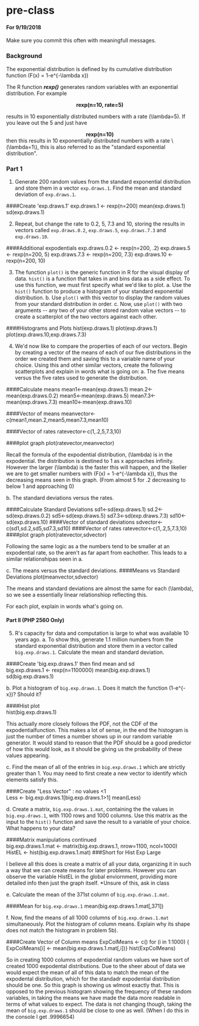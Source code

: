 # pre-class
#### For 9/19/2018


Make sure you commit this often with meaningfull messages. 

### Background

The exponential distribution is defined by its cumulative distribution function
\(F(x) = 1-e^{-\lambda x}\)

The R function ***rexp()*** generates random variables with an exponential distribution. For example 
<center><strong>rexp(n=10, rate=5)</strong> </center>

results in 10 exponentially distributed numbers with a rate \(\lambda=5\). If you leave out the 5 and just have
<center><strong>rexp(n=10) </strong></center>
then this results in 10 exponentially distributed numbers with a rate \(\lambda=1\), this is also referred to as the "standard exponential distribution". 

### Part 1


1. Generate 200 random values from the standard exponential distribution and store them in a vector `exp.draws.1`.  Find the mean and standard deviation of `exp.draws.1`.

####Create 'exp.draws.1'
    exp.draws.1 <- rexp(n=200) 
    mean(exp.draws.1) 
    sd(exp.draws.1)
  

2. Repeat, but change the rate to 0.2, 5, 7.3 and 10, storing the results in vectors called  `exp.draws.0.2`,  `exp.draws.5`,  `exp.draws.7.3` and  `exp.draws.10`. 

####Additional expodentials
    exp.draws.0.2 <- rexp(n=200, .2) 
    exp.draws.5 <- rexp(n=200, 5) 
    exp.draws.7.3 <- rexp(n=200, 7.3)
    exp.draws.10 <- rexp(n=200, 10) 


3. The function `plot()` is the generic function in R for the visual display of data. `hist()` is a function that takes in and bins data as a side effect. To use this function, we must first specify what we'd like to plot.
    a. Use the `hist()` function to produce a histogram of your standard exponential distribution. 
    b. Use `plot()` with this vector to display the random values from your standard distribution in order.
    c. Now, use `plot()` with two arguments -- any two of your other stored random value vectors -- to create a scatterplot of the two vectors against each other.
    
####Histograms and Plots
    hist(exp.draws.1)
    plot(exp.draws.1)
    plot(exp.draws.10,exp.draws.7.3)

4. We'd now like to compare the properties of each of our vectors. Begin by creating a vector of the means of each of our five distributions in the order we created them and saving this to a variable name of your choice. Using this and other similar vectors, create the following scatterplots and explain in words what is going on:
    a. The five means versus the five rates used to generate the distribution.
    
####Calculate means
    mean1<-mean(exp.draws.1)
    mean.2<-mean(exp.draws.0.2)
    mean5<-mean(exp.draws.5)
    mean7.3<-mean(exp.draws.7.3)
    mean10<-mean(exp.draws.10)
    
    
####Vector of means 
    meanvector<-c(mean1,mean.2,mean5,mean7.3,mean10)
    
####Vector of rates 
    ratevector<-c(1,.2,5,7.3,10)
    
####plot graph 
    plot(ratevector,meanvector)
    
Recall the formula of the expodential distribution, \(\lambda\) is in the expodential.  the distribution is destined to 1 as x approaches infinity.  However the larger \(\lambda\) is the faster this will happen, and the likelier we are to get smaller numbers with (F(x) = 1-e^{-\lambda x}\), thus the decreasing means seen in this graph. (From almost 5 for .2 decreasing to below 1 and approaching 0)


   b. The standard deviations versus the rates.
    
####Calculate Standard Deviations
    sd1<-sd(exp.draws.1)
    sd.2<-sd(exp.draws.0.2)
    sd5<-sd(exp.draws.5)
    sd7.3<-sd(exp.draws.7.3)
    sd10<-sd(exp.draws.10)
####Vector of standard deviations
    sdvector<-c(sd1,sd.2,sd5,sd7.3,sd10)
####Vector of rates
    ratevector<-c(1,.2,5,7.3,10)
####plot graph
    plot(ratevector,sdvector)
    
Following the same logic as a the numbers tend to be smaller at an expodential rate, so the aren't as far apart from eachother.  This leads to a similar relationshipas seen in a.  
    
  c. The means versus the standard deviations.
####Means vs Standard Deviations
    plot(meanvector,sdvector)
    
The means and standard deviations are almost the same for each \(\lambda\), so we see a essentially linear relationshiop reflecting this.

For each plot, explain in words what's going on.

#### Part II (PHP 2560 Only)


5. R's capacity for data and computation is large to what was available 10 years ago. 
  a. To show this, generate 1.1 million numbers from the standard exponential distribution and store them in a vector called `big.exp.draws.1`. Calculate the mean and standard deviation.
    
####Create 'big.exp.draws.1' then find mean and sd    
    big.exp.draws.1 <- rexp(n=1100000)
    mean(big.exp.draws.1)
    sd(big.exp.draws.1)
    
    
  b. Plot a histogram of `big.exp.draws.1`.  Does it match the function \(1-e^{-x}\)?  Should it? 
  
####Hist plot  
    hist(big.exp.draws.1)
    
This actually more closely follows the PDF, not the CDF of the expodentialfunction.  This makes a lot of sense, in the end the histogram is just the number of times a number shows up in our random variable generator.  It would stand to reason that the PDF should be a good predictor of how this would look, as it should be giving us the probability of these values appearing.

  c. Find the mean of all of the entries in `big.exp.draws.1` which are strictly greater than 1. You may need to first create a new vector to identify which elements satisfy this.
  
####Create "Less Vector" : no values <1  
    Less <- big.exp.draws.1[big.exp.draws.1>1]
    mean(Less)
  
  
  
  d. Create a matrix, `big.exp.draws.1.mat`, containing the the values in 
`big.exp.draws.1`, with 1100 rows and 1000 columns. Use this matrix as the input to the `hist()` function and save the result to a variable of your choice. What happens to your data?

####Matrix manipulations continued    
    big.exp.draws.1.mat <- matrix(big.exp.draws.1, nrow=1100, ncol=1000)
    HistEL <- hist(big.exp.draws.1.mat) ###Short for Hist Exp Large

I believe all this does is create a matrix of all your data, organizing it in such a way that we can create means for later problems.  However you can observe the variable HistEL in the global enviornment, providing more detailed info then just the graph itself. *Unsure of this, ask in class


  e. Calculate the mean of the 371st column of `big.exp.draws.1.mat`.
  
####Mean for `big.exp.draws.1` 
    mean(big.exp.draws.1.mat[,371])
   
   
    
  f. Now, find the means of all 1000 columns of `big.exp.draws.1.mat` simultaneously. Plot the histogram of column means.  Explain why its shape does not match the histogram in problem 5b).
  
####Create Vector of Column means
    ExpColMeans <- c()
    for (i in 1:1000) {
      ExpColMeans[i] <- mean(big.exp.draws.1.mat[,i])}
      hist(ExpColMeans)
   
So in creating 1000 columns of expodential random values we have sort of created 1000 expodental distributions.  Due to the sheer about of data we would expect the mean of all of this data to match the mean of the expodental distribution, which for the standadr expodential distribution should be one.  So this graph is showing us wlmost exactly that. This is opposed to the previous histogram showing the frequency of these random variables, in taking the means we have made the data more readable in terms of what values to expect.  The data is not changing though, taking the mean of `big.exp.draws.1` should be close to one as well. (When I do this in the console I get .9996654)